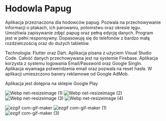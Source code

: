# Hodowla Papug

Aplikacja przeznaczona dla hodowców papug. Pozwala na przechowywanie informacji o ptakach, ich parowaniu, potomstwu oraz okresie lęgu. Umożliwia zapisywanie zdjęć papug oraz pełną edycję danych. Program jest w pełni responsywny. Dopasowuję się do telefonów z bardzo małą rozdzielczością oraz do dużych tabletów.

Technologia: Flutter oraz Dart. Aplikacja pisana z użyciem Visual Studio Code. Całość danych przechowywana jest na systemie Firebase. Aplikacja korzysta z systemu logowania Email/Password oraz Google SingIn. Aplikacja wyamaga potweirdzenia email oraz pozwala na reset hasła. W aplikacji umieszczono banery reklamowe od Google AdMob. 

Aplikacja jest dotępna na sklepie Google Play

![Webp net-resizeimage (1)](https://user-images.githubusercontent.com/68157494/122677038-cb61dd00-d1e0-11eb-8656-251d793e8d60.png)              ![Webp net-resizeimage (2)](https://user-images.githubusercontent.com/68157494/122677196-8db18400-d1e1-11eb-99f4-3f0a0f0e716b.png)              ![Webp net-resizeimage (3)](https://user-images.githubusercontent.com/68157494/122677342-41b30f00-d1e2-11eb-9171-bf5fae65e7ab.png)              ![Webp net-resizeimage (4)](https://user-images.githubusercontent.com/68157494/122677484-ba19d000-d1e2-11eb-8801-b22363aa0b95.png)


![ezgif com-gif-maker](https://user-images.githubusercontent.com/68157494/122677911-b0916780-d1e4-11eb-88c4-1c71390b903a.png)        ![ezgif com-gif-maker (1)](https://user-images.githubusercontent.com/68157494/122677603-4fb55f80-d1e3-11eb-8da9-df8429843e69.gif)   ![ezgif com-gif-maker (3)](https://user-images.githubusercontent.com/68157494/122677747-ebdf6680-d1e3-11eb-9d35-eba9263c69c3.gif)








